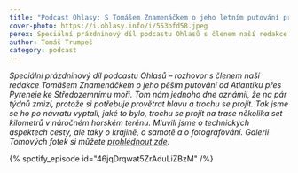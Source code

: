 ```yaml
---
title: "Podcast Ohlasy: S Tomášem Znamenáčkem o jeho letním putování přes Pyreneje"
cover-photo: https://i.ohlasy.info/i/553bfd58.jpeg
perex: Speciální prázdninový díl podcastu Ohlasů s členem naší redakce Tomášem Znamenáčkem o jeho pěším putování od Atlantiku ke Středozemnímu moři.
author: Tomáš Trumpeš
category: podcast
---
```


*Speciální prázdninový díl podcastu Ohlasů – rozhovor s členem naší redakce Tomášem Znamenáčkem o jeho pěším putování od Atlantiku přes Pyreneje ke Středozemnímu moři. Tom nám jednoho dne oznámil, že na pár týdnů zmizí, protože si potřebuje provětrat hlavu a trochu se projít. Tak jsme se ho po návratu vyptali, jaké to bylo, trochu se projít na trase několika set kilometrů v náročném horském terénu. Mluvili jsme o technických aspektech cesty, ale taky o krajině, o samotě a o fotografování. Galerii Tomových fotek si můžete [prohlédnout zde](https://www.dropbox.com/sh/mkob12dzejnnfpn/AABl6yrUE0Ov5RZidbwAOh1_a?dl=0).*

{% spotify_episode id="46jqDrqwat5ZrAduLiZBzM" /%}
